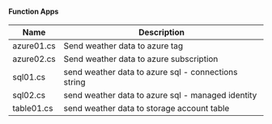 #### Function Apps
| Name | Description |
| -----| ------------|
azure01.cs | Send weather data to azure tag
azure02.cs | Send weather data to azure subscription
sql01.cs | send weather data to azure sql - connections string
sql02.cs | send weather data to azure sql - managed identity
table01.cs | send weather data to storage account table
